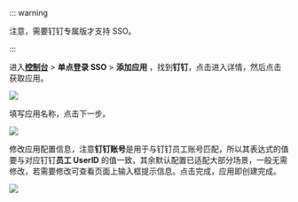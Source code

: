 <IntegrationDetailCard :title="`在 ${$localeConfig.brandName} 中创建应用`">

::: warning

注意，需要钉钉专属版才支持 SSO。

:::

进入[**控制台**](https://console.authing.cn) > **单点登录 SSO** > **添加应用** ，找到**钉钉**，点击进入详情，然后点击获取应用。

![](~@imagesZhCn/integration/dingtalk/1-1.jpg)

填写应用名称，点击下一步。

![](~@imagesZhCn/integration/dingtalk/1-2.jpg)

修改应用配置信息，注意**钉钉账号**是用于与钉钉员工账号匹配，所以其表达式的值要与对应钉钉**员工 UserID** 的值一致，其余默认配置已适配大部分场景，一般无需修改，若需要修改可查看页面上输入框提示信息。点击完成，应用即创建完成。

![](~@imagesZhCn/integration/dingtalk/1-3.jpg)

</IntegrationDetailCard>
